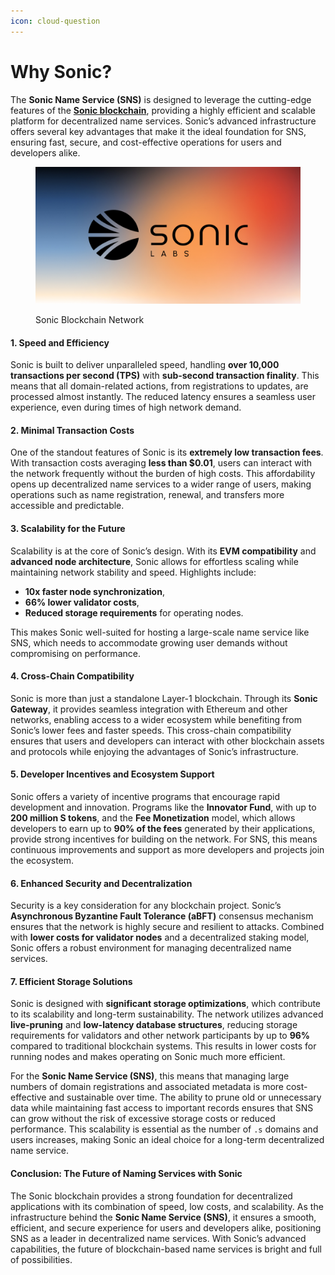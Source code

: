 ```yaml
---
icon: cloud-question
---
```


# Why Sonic?

The **Sonic Name Service (SNS)** is designed to leverage the cutting-edge features of the [**Sonic blockchain**](https://soniclabs.com), providing a highly efficient and scalable platform for decentralized name services. Sonic’s advanced infrastructure offers several key advantages that make it the ideal foundation for SNS, ensuring fast, secure, and cost-effective operations for users and developers alike.

<figure><img src="../.gitbook/assets/sonic-labs.png" alt=""><figcaption><p>Sonic Blockchain Network</p></figcaption></figure>

#### **1. Speed and Efficiency**

Sonic is built to deliver unparalleled speed, handling **over 10,000 transactions per second (TPS)** with **sub-second transaction finality**. This means that all domain-related actions, from registrations to updates, are processed almost instantly. The reduced latency ensures a seamless user experience, even during times of high network demand.

#### **2. Minimal Transaction Costs**

One of the standout features of Sonic is its **extremely low transaction fees**. With transaction costs averaging **less than $0.01**, users can interact with the network frequently without the burden of high costs. This affordability opens up decentralized name services to a wider range of users, making operations such as name registration, renewal, and transfers more accessible and predictable.

#### **3. Scalability for the Future**

Scalability is at the core of Sonic’s design. With its **EVM compatibility** and **advanced node architecture**, Sonic allows for effortless scaling while maintaining network stability and speed. Highlights include:

* **10x faster node synchronization**,
* **66% lower validator costs**,
* **Reduced storage requirements** for operating nodes.

This makes Sonic well-suited for hosting a large-scale name service like SNS, which needs to accommodate growing user demands without compromising on performance.

#### **4. Cross-Chain Compatibility**

Sonic is more than just a standalone Layer-1 blockchain. Through its **Sonic Gateway**, it provides seamless integration with Ethereum and other networks, enabling access to a wider ecosystem while benefiting from Sonic’s lower fees and faster speeds. This cross-chain compatibility ensures that users and developers can interact with other blockchain assets and protocols while enjoying the advantages of Sonic’s infrastructure.

#### **5. Developer Incentives and Ecosystem Support**

Sonic offers a variety of incentive programs that encourage rapid development and innovation. Programs like the **Innovator Fund**, with up to **200 million S tokens**, and the **Fee Monetization** model, which allows developers to earn up to **90% of the fees** generated by their applications, provide strong incentives for building on the network. For SNS, this means continuous improvements and support as more developers and projects join the ecosystem.

#### **6. Enhanced Security and Decentralization**

Security is a key consideration for any blockchain project. Sonic’s **Asynchronous Byzantine Fault Tolerance (aBFT)** consensus mechanism ensures that the network is highly secure and resilient to attacks. Combined with **lower costs for validator nodes** and a decentralized staking model, Sonic offers a robust environment for managing decentralized name services.

#### **7. Efficient Storage Solutions**

Sonic is designed with **significant storage optimizations**, which contribute to its scalability and long-term sustainability. The network utilizes advanced **live-pruning** and **low-latency database structures**, reducing storage requirements for validators and other network participants by up to **96%** compared to traditional blockchain systems​. This results in lower costs for running nodes and makes operating on Sonic much more efficient.

For the **Sonic Name Service (SNS)**, this means that managing large numbers of domain registrations and associated metadata is more cost-effective and sustainable over time. The ability to prune old or unnecessary data while maintaining fast access to important records ensures that SNS can grow without the risk of excessive storage costs or reduced performance. This scalability is essential as the number of `.s` domains and users increases, making Sonic an ideal choice for a long-term decentralized name service.

#### **Conclusion: The Future of Naming Services with Sonic**

The Sonic blockchain provides a strong foundation for decentralized applications with its combination of speed, low costs, and scalability. As the infrastructure behind the **Sonic Name Service (SNS)**, it ensures a smooth, efficient, and secure experience for users and developers alike, positioning SNS as a leader in decentralized name services. With Sonic’s advanced capabilities, the future of blockchain-based name services is bright and full of possibilities.
